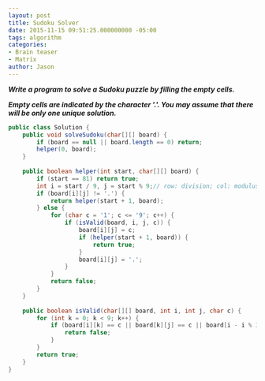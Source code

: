 ```yaml
---
layout: post
title: Sudoku Solver
date: 2015-11-15 09:51:25.000000000 -05:00
tags: algorithm
categories:
- Brain teaser
- Matrix
author: Jason
---
```

<p><strong><em>Write a program to solve a Sudoku puzzle by filling the empty cells.</p>

Empty cells are indicated by the character '.'. You may assume that there will be only one unique solution.</em></strong></p>
``` java
public class Solution {
    public void solveSudoku(char[][] board) {
        if (board == null || board.length == 0) return;
        helper(0, board);
    }
    
    public boolean helper(int start, char[][] board) {
        if (start == 81) return true;
        int i = start / 9, j = start % 9;// row: division; col: modulus
        if (board[i][j] != '.') {
            return helper(start + 1, board);
        } else {
            for (char c = '1'; c <= '9'; c++) {
                if (isValid(board, i, j, c)) {
                    board[i][j] = c;
                    if (helper(start + 1, board)) {
                        return true;
                    }
                    board[i][j] = '.';
                }
            }
            return false;
        }
    }
    
    public boolean isValid(char[][] board, int i, int j, char c) {
        for (int k = 0; k < 9; k++) {
            if (board[i][k] == c || board[k][j] == c || board[i - i % 3 + k / 3][j - j % 3 + k % 3] == c) {
                return false;
            }
        }
        return true;
    }
}
```
